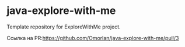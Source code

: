 # java-explore-with-me
Template repository for ExploreWithMe project.


Ссылка на PR:https://github.com/Omorlan/java-explore-with-me/pull/3
